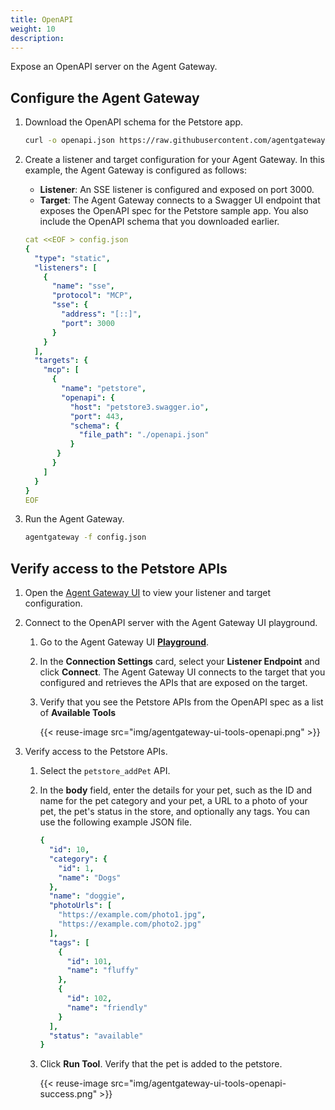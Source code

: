 ```yaml
---
title: OpenAPI
weight: 10
description: 
---
```


Expose an OpenAPI server on the Agent Gateway. 

## Configure the Agent Gateway

1. Download the OpenAPI schema for the Petstore app. 
   ```sh
   curl -o openapi.json https://raw.githubusercontent.com/agentgateway/agentgateway/refs/heads/main/examples/openapi/openapi.json
   ```

2. Create a listener and target configuration for your Agent Gateway. In this example, the Agent Gateway is configured as follows: 
   * **Listener**: An SSE listener is configured and exposed on port 3000. 
   * **Target**: The Agent Gateway connects to a Swagger UI endpoint that exposes the OpenAPI spec for the Petstore sample app. You also include the OpenAPI schema that you downloaded earlier. 
   ```yaml
   cat <<EOF > config.json
   {
     "type": "static",
     "listeners": [
       {
         "name": "sse",
         "protocol": "MCP",
         "sse": {
           "address": "[::]",
           "port": 3000
         }
       }
     ],
     "targets": {
       "mcp": [
         {
           "name": "petstore",
           "openapi": {
             "host": "petstore3.swagger.io",
             "port": 443,
             "schema": {
               "file_path": "./openapi.json"
             }
          }
         }
       ]
     }
   }
   EOF
   ```

3. Run the Agent Gateway. 
   ```sh
   agentgateway -f config.json
   ```
   
## Verify access to the Petstore APIs

1. Open the [Agent Gateway UI](http://localhost:19000/ui/) to view your listener and target configuration.

2. Connect to the OpenAPI server with the Agent Gateway UI playground. 
   1. Go to the Agent Gateway UI [**Playground**](http://localhost:19000/ui/playground/).
   2. In the **Connection Settings** card, select your **Listener Endpoint** and click **Connect**. The Agent Gateway UI connects to the target that you configured and retrieves the APIs that are exposed on the target. 
   3. Verify that you see the Petstore APIs from the OpenAPI spec as a list of **Available Tools** 
   
      {{< reuse-image src="img/agentgateway-ui-tools-openapi.png" >}}

3. Verify access to the Petstore APIs. 
   1. Select the `petstore_addPet` API. 
   2. In the **body** field, enter the details for your pet, such as the ID and name for the pet category and your pet, a URL to a photo of your pet, the pet's status in the store, and optionally any tags. You can use the following example JSON file. 
      ```yaml
      {
        "id": 10,
        "category": {
          "id": 1,
          "name": "Dogs"
        },
        "name": "doggie",
        "photoUrls": [
          "https://example.com/photo1.jpg",
          "https://example.com/photo2.jpg"
        ],
        "tags": [
          {
            "id": 101,
            "name": "fluffy"
          },
          {
            "id": 102,
            "name": "friendly"
          }
        ],
        "status": "available"
      }
      ```
   3. Click **Run Tool**. Verify that the pet is added to the petstore. 
      
      {{< reuse-image src="img/agentgateway-ui-tools-openapi-success.png" >}}
      